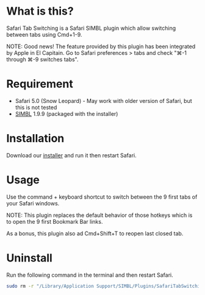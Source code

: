 What is this?
=============

Safari Tab Switching is a Safari SIMBL plugin which allow switching between tabs using Cmd+1-9.

NOTE: Good news! The feature provided by this plugin has been integrated by Apple in El Capitain. Go to Safari preferences > tabs and check "⌘-1 through ⌘-9 switches tabs".

Requirement
===========

- Safari 5.0 (Snow Leopard) - May work with older version of Safari, but this is not tested
- [SIMBL](http://www.culater.net/software/SIMBL/SIMBL.php) 1.9.9 (packaged with the installer)

Installation
============

Download our [installer](https://github.com/rs/SafariTabSwitching/releases/latest) and run it then restart Safari.

Usage
=====

Use the command + <num> keyboard shortcut to switch between the 9 first tabs of your Safari windows.

NOTE: This plugin replaces the default behavior of those hotkeys which is to open the 9 first Bookmark Bar links.

As a bonus, this plugin also ad Cmd+Shift+T to reopen last closed tab.

Uninstall
=========

Run the following command in the terminal and then restart Safari.

```sh
sudo rm -r "/Library/Application Support/SIMBL/Plugins/SafariTabSwitching.bundle"
```
